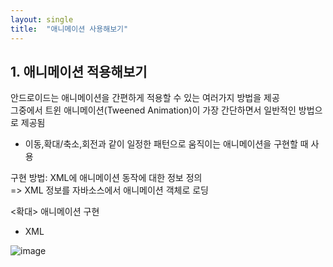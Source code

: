 ```yaml
---
layout: single
title:  "애니메이션 사용해보기"
---
```


## 1. 애니메이션 적용해보기   
안드로이드는 애니메이션을 간편하게 적용할 수 있는 여러가지 방법을 제공    
그중에서 트윈 애니메이션(Tweened Animation)이 가장 간단하면서 일반적인 방법으로 제공됨   
+ 이동,확대/축소,회전과 같이 일정한 패턴으로 움직이는 애니메이션을 구현할 때 사용   

구현 방법: XML에 애니메이션 동작에 대한 정보 정의   
=> XML 정보를 자바소스에서 애니메이션 객체로 로딩   

<확대> 애니메이션 구현   

- XML

![image](https://user-images.githubusercontent.com/73388615/144773258-1e9e781e-c1fd-4f82-9c0a-fd4b37d1a3eb.png)


